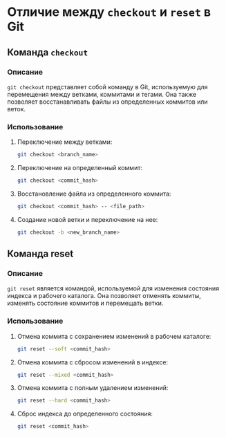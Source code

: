 # Отличие между `checkout` и `reset` в Git

## Команда `checkout`

### Описание
`git checkout` представляет собой команду в Git, используемую для перемещения между ветками, коммитами и тегами. Она также позволяет восстанавливать файлы из определенных коммитов или веток.

### Использование
1. Переключение между ветками:
   ```sh
   git checkout <branch_name>
   ```

2. Переключение на определенный коммит:
   ```sh
   git checkout <commit_hash>
   ```

3. Восстановление файла из определенного коммита:
   ```sh
   git checkout <commit_hash> -- <file_path>
   ```

4. Создание новой ветки и переключение на нее:
   ```sh
   git checkout -b <new_branch_name>
   ```



## Команда reset


### Описание
`git reset` является командой, используемой для изменения состояния индекса и рабочего каталога. Она позволяет отменять коммиты, изменять состояние коммитов и перемещать ветки.

### Использование
1. Отмена коммита с сохранением изменений в рабочем каталоге:
   ```sh
   git reset --soft <commit_hash>
   ```

2. Отмена коммита с сбросом изменений в индексе:
   ```sh
   git reset --mixed <commit_hash>
   ```

3. Отмена коммита с полным удалением изменений:
   ```sh
   git reset --hard <commit_hash>
   ```

4. Сброс индекса до определенного состояния:
   ```sh
   git reset <commit_hash>
   ```